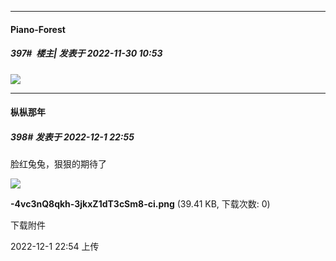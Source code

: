 

*****

####  Piano-Forest  
##### 397#         楼主| 发表于 2022-11-30 10:53

<img src="https://p.sda1.dev/8/898dd4aee61af7dee7f61194a5b27fc3/20221130_104843.jpg" referrerpolicy="no-referrer">



*****

####  枞枞那年  
##### 398#       发表于 2022-12-1 22:55

脸红兔兔，狠狠的期待了

<img src="https://img.saraba1st.com/forum/202212/01/225455mg3no8ko6n7n2g63.png" referrerpolicy="no-referrer">

<strong>-4vc3nQ8qkh-3jkxZ1dT3cSm8-ci.png</strong> (39.41 KB, 下载次数: 0)

下载附件

2022-12-1 22:54 上传

